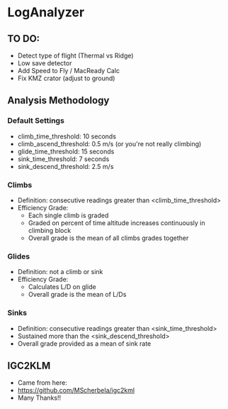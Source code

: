 # LogAnalyzer

## TO DO:
- Detect type of flight (Thermal vs Ridge)
- Low save detector
- Add Speed to Fly / MacReady Calc
- Fix KMZ crator (adjust to ground)


## Analysis Methodology
### Default Settings
- climb_time_threshold: 10 seconds
- climb_ascend_threshold: 0.5 m/s (or you're not really climbing)
- glide_time_threshold: 15 seconds
- sink_time_threshold: 7 seconds
- sink_descend_threshold: 2.5 m/s

### Climbs
- Definition: consecutive readings greater than <climb_time_threshold>
- Efficiency Grade:
  - Each single climb is graded
  - Graded on percent of time altitude increases continuously in climbing block
  - Overall grade is the mean of all climbs grades together

### Glides
- Definition: not a climb or sink
- Efficiency Grade:
  - Calculates L/D on glide
  - Overall grade is the mean of L/Ds

### Sinks
- Definition: consecutive readings greater than <sink_time_threshold>
- Sustained more than the <sink_descend_threshold>
- Overall grade provided as a mean of sink rate

## IGC2KLM
- Came from here: 
- https://github.com/MScherbela/igc2kml
- Many Thanks!!
